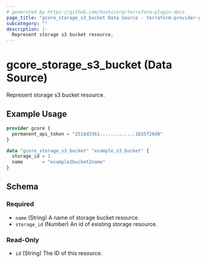 ```yaml
---
# generated by https://github.com/hashicorp/terraform-plugin-docs
page_title: "gcore_storage_s3_bucket Data Source - terraform-provider-gcore"
subcategory: ""
description: |-
  Represent storage s3 bucket resource.
---
```


# gcore_storage_s3_bucket (Data Source)

Represent storage s3 bucket resource.

## Example Usage

```terraform
provider gcore {
  permanent_api_token = "251$d3361.............1b35f26d8"
}

data "gcore_storage_s3_bucket" "example_s3_bucket" {
  storage_id = 1
  name       = "example1bucket2name"
}
```

<!-- schema generated by tfplugindocs -->
## Schema

### Required

- `name` (String) A name of storage bucket resource.
- `storage_id` (Number) An id of existing storage resource.

### Read-Only

- `id` (String) The ID of this resource.
